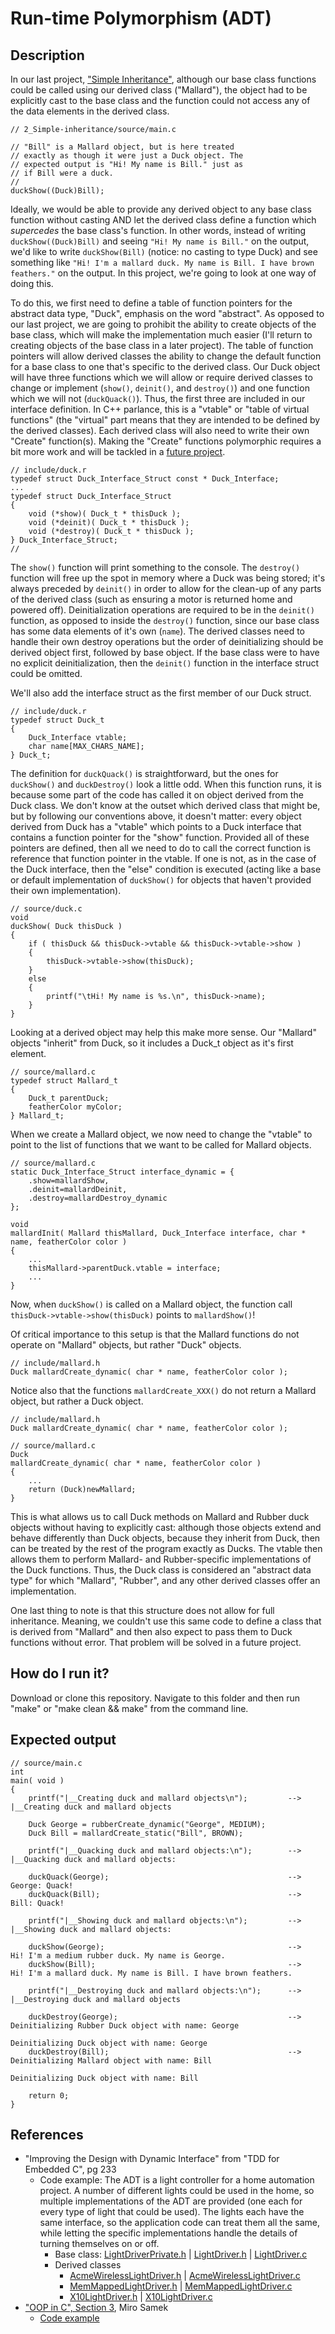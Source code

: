 # Run-time Polymorphism (ADT)

## Description

In our last project, ["Simple Inheritance"](https://github.com/nathancharlesjones/Comparison-of-OOP-techniques-in-C/tree/main/2_Simple-inheritance), although our base class functions could be called using our derived class ("Mallard"), the object had to be explicitly cast to the base class and the function could not access any of the data elements in the derived class.

```
// 2_Simple-inheritance/source/main.c

// "Bill" is a Mallard object, but is here treated
// exactly as though it were just a Duck object. The
// expected output is "Hi! My name is Bill." just as
// if Bill were a duck.
//
duckShow((Duck)Bill);
```

Ideally, we would be able to provide any derived object to any base class function without casting AND let the derived class define a function which _supercedes_ the base class's function. In other words, instead of writing `duckShow((Duck)Bill)` and seeing `"Hi! My name is Bill."` on the output, we'd like to write `duckShow(Bill)` (notice: no casting to type Duck) and see something like `"Hi! I'm a mallard duck. My name is Bill. I have brown feathers."` on the output. In this project, we're going to look at one way of doing this.

To do this, we first need to define a table of function pointers for the abstract data type, "Duck", emphasis on the word "abstract". As opposed to our last project, we are going to prohibit the ability to create objects of the base class, which will make the implementation much easier (I'll return to creating objects of the base class in a later project). The table of function pointers will allow derived classes the ability to change the default function for a base class to one that's specific to the derived class. Our Duck object will have three functions which we will allow or require derived classes to change or implement (`show()`, `deinit()`, and `destroy()`) and one function which we will not (`duckQuack()`). Thus, the first three are included in our interface definition. In C++ parlance, this is a "vtable" or "table of virtual functions" (the "virtual" part means that they are intended to be defined by the derived classes). Each derived class will also need to write their own "Create" function(s). Making the "Create" functions polymorphic requires a bit more work and will be tackled in a [future project](https://github.com/nathancharlesjones/Comparison-of-OOP-techniques-in-C/tree/main/3c_Run-time-Polymorphism_ADT_Complete-interface).

```
// include/duck.r
typedef struct Duck_Interface_Struct const * Duck_Interface;
...
typedef struct Duck_Interface_Struct
{
    void (*show)( Duck_t * thisDuck );
    void (*deinit)( Duck_t * thisDuck );
    void (*destroy)( Duck_t * thisDuck );
} Duck_Interface_Struct;
//
```

The `show()` function will print something to the console. The `destroy()` function will free up the spot in memory where a Duck was being stored; it's always preceded by `deinit()` in order to allow for the clean-up of any parts of the derived class (such as ensuring a motor is returned home and powered off). Deinitialization operations are required to be in the `deinit()` function, as opposed to inside the `destroy()` function, since our base class has some data elements of it's own (`name`). The derived classes need to handle their own destroy operations but the order of deinitializing should be derived object first, followed by base object. If the base class were to have no explicit deinitialization, then the `deinit()` function in the interface struct could be omitted.

We'll also add the interface struct as the first member of our Duck struct.

```
// include/duck.r
typedef struct Duck_t
{
    Duck_Interface vtable;
    char name[MAX_CHARS_NAME];
} Duck_t;
```

The definition for `duckQuack()` is straightforward, but the ones for `duckShow()` and `duckDestroy()` look a little odd. When this function runs, it is because some part of the code has called it on object derived from the Duck class. We don't know at the outset which derived class that might be, but by following our conventions above, it doesn't matter: every object derived from Duck has a "vtable" which points to a Duck interface that contains a function pointer for the "show" function. Provided all of these pointers are defined, then all we need to do to call the correct function is reference that function pointer in the vtable. If one is not, as in the case of the Duck interface, then the "else" condition is executed (acting like a base or default implementation of `duckShow()` for objects that haven't provided their own implementation).

```
// source/duck.c
void
duckShow( Duck thisDuck )
{
    if ( thisDuck && thisDuck->vtable && thisDuck->vtable->show )
    {
        thisDuck->vtable->show(thisDuck);
    }
    else
    {
        printf("\tHi! My name is %s.\n", thisDuck->name);
    }
}
```

Looking at a derived object may help this make more sense. Our "Mallard" objects "inherit" from Duck, so it includes a Duck_t object as it's first element.

```
// source/mallard.c
typedef struct Mallard_t
{
    Duck_t parentDuck;
    featherColor myColor;
} Mallard_t;
```

When we create a Mallard object, we now need to change the "vtable" to point to the list of functions that we want to be called for Mallard objects.

```
// source/mallard.c
static Duck_Interface_Struct interface_dynamic = {
    .show=mallardShow,
    .deinit=mallardDeinit,
    .destroy=mallardDestroy_dynamic
};

void
mallardInit( Mallard thisMallard, Duck_Interface interface, char * name, featherColor color )
{
    ...
    thisMallard->parentDuck.vtable = interface;
    ...
}
```

Now, when `duckShow()` is called on a Mallard object, the function call `thisDuck->vtable->show(thisDuck)` points to `mallardShow()`!

Of critical importance to this setup is that the Mallard functions do not operate on "Mallard" objects, but rather "Duck" objects.

```
// include/mallard.h
Duck mallardCreate_dynamic( char * name, featherColor color );
```

Notice also that the functions `mallardCreate_XXX()` do not return a Mallard object, but rather a Duck object.

```
// include/mallard.h
Duck mallardCreate_dynamic( char * name, featherColor color );

// source/mallard.c
Duck
mallardCreate_dynamic( char * name, featherColor color )
{
    ...
    return (Duck)newMallard;
}
```

This is what allows us to call Duck methods on Mallard and Rubber duck objects without having to explicitly cast: although those objects extend and behave differently than Duck objects, because they inherit from Duck, then can be treated by the rest of the program exactly as Ducks. The vtable then allows them to perform Mallard- and Rubber-specific implementations of the Duck functions. Thus, the Duck class is considered an "abstract data type" for which "Mallard", "Rubber", and any other derived classes offer an implementation.

One last thing to note is that this structure does not allow for full inheritance. Meaning, we couldn't use this same code to define a class that is derived from "Mallard" and then also expect to pass them to Duck functions without error. That problem will be solved in a future project.

## How do I run it?

Download or clone this repository. Navigate to this folder and then run "make" or "make clean && make" from the command line.

## Expected output

```
// source/main.c
int
main( void )
{    
    printf("|__Creating duck and mallard objects\n");         -->    |__Creating duck and mallard objects

    Duck George = rubberCreate_dynamic("George", MEDIUM);
    Duck Bill = mallardCreate_static("Bill", BROWN);
    
    printf("|__Quacking duck and mallard objects:\n");        -->    |__Quacking duck and mallard objects:
    
    duckQuack(George);                                        -->        George: Quack!
    duckQuack(Bill);                                          -->        Bill: Quack!
    
    printf("|__Showing duck and mallard objects:\n");         -->    |__Showing duck and mallard objects:
    
    duckShow(George);                                         -->        Hi! I'm a medium rubber duck. My name is George.
    duckShow(Bill);                                           -->        Hi! I'm a mallard duck. My name is Bill. I have brown feathers.

    printf("|__Destroying duck and mallard objects:\n");      -->    |__Destroying duck and mallard objects

    duckDestroy(George);                                      -->        Deinitializing Rubber Duck object with name: George
                                                                         Deinitializing Duck object with name: George
    duckDestroy(Bill);                                        -->        Deinitializing Mallard object with name: Bill
                                                                         Deinitializing Duck object with name: Bill
    
    return 0;
}
```

## References
- "Improving the Design with Dynamic Interface" from "TDD for Embedded C", pg 233
    - Code example: The ADT is a light controller for a home automation project. A number of different lights could be used in the home, so multiple implementations of the ADT are provided (one each for every type of light that could be used). The lights each have the same interface, so the application code can treat them all the same, while letting the specific implementations handle the details of turning themselves on or off.
        - Base class: [LightDriverPrivate.h](https://github.com/jwgrenning/tddec-code/blob/master/code-t3/include/devices/LightDriverPrivate.h) | [LightDriver.h](https://github.com/jwgrenning/tddec-code/blob/master/code-t3/include/devices/LightDriver.h) | [LightDriver.c](https://github.com/jwgrenning/tddec-code/blob/master/code-t3/src/devices/LightDriver.c)
        - Derived classes
            - [AcmeWirelessLightDriver.h](https://github.com/jwgrenning/tddec-code/blob/master/code-t3/include/devices/AcmeWirelessLightDriver.h) | [AcmeWirelessLightDriver.c](https://github.com/jwgrenning/tddec-code/blob/master/code-t3/src/devices/AcmeWirelessLightDriver.c)
            - [MemMappedLightDriver.h](https://github.com/jwgrenning/tddec-code/blob/master/code-t3/include/devices/MemMappedLightDriver.h) | [MemMappedLightDriver.c](https://github.com/jwgrenning/tddec-code/blob/master/code-t3/src/devices/MemMappedLightDriver.c)
            - [X10LightDriver.h](https://github.com/jwgrenning/tddec-code/blob/master/code-t3/include/devices/X10LightDriver.h) | [X10LightDriver.c](https://github.com/jwgrenning/tddec-code/blob/master/code-t3/src/devices/X10LightDriver.c)
- ["OOP in C", Section 3](https://www.state-machine.com/doc/AN_OOP_in_C.pdf), Miro Samek
    - [Code example](https://github.com/QuantumLeaps/OOP-in-C/tree/master/polymorphism)